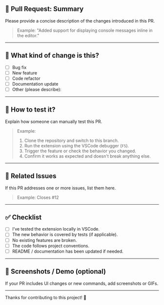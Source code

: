 ## 🚀 Pull Request: Summary

Please provide a concise description of the changes introduced in this PR.

> Example: "Added support for displaying console messages inline in the editor."

---

## 🧩 What kind of change is this?

- [ ] Bug fix
- [ ] New feature
- [ ] Code refactor
- [ ] Documentation update
- [ ] Other (please describe):

---

## 🧪 How to test it?

Explain how someone can manually test this PR.

> Example:
>
> 1. Clone the repository and switch to this branch.
> 2. Run the extension using the VSCode debugger (`F5`).
> 3. Trigger the feature or check the behavior you changed.
> 4. Confirm it works as expected and doesn't break anything else.

---

## 📎 Related Issues

If this PR addresses one or more issues, list them here.

> Example: Closes #12

---

## ✅ Checklist

- [ ] I’ve tested the extension locally in VSCode.
- [ ] The new behavior is covered by tests (if applicable).
- [ ] No existing features are broken.
- [ ] The code follows project conventions.
- [ ] README / documentation has been updated if needed.

---

## 📸 Screenshots / Demo (optional)

If your PR includes UI changes or new commands, add screenshots or GIFs.

---

Thanks for contributing to this project! 🙌
